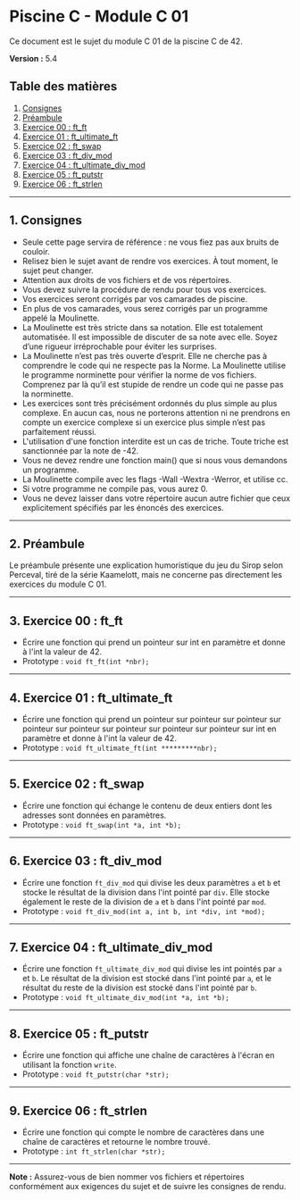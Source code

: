 # Piscine C - Module C 01

Ce document est le sujet du module C 01 de la piscine C de 42.

**Version :** 5.4

## Table des matières
1. [Consignes](#consignes)
2. [Préambule](#préambule)
3. [Exercice 00 : ft_ft](#exercice-00-ft_ft)
4. [Exercice 01 : ft_ultimate_ft](#exercice-01-ft_ultimate_ft)
5. [Exercice 02 : ft_swap](#exercice-02-ft_swap)
6. [Exercice 03 : ft_div_mod](#exercice-03-ft_div_mod)
7. [Exercice 04 : ft_ultimate_div_mod](#exercice-04-ft_ultimate_div_mod)
8. [Exercice 05 : ft_putstr](#exercice-05-ft_putstr)
9. [Exercice 06 : ft_strlen](#exercice-06-ft_strlen)

---

## 1. Consignes <a name="consignes"></a>

- Seule cette page servira de référence : ne vous fiez pas aux bruits de couloir.
- Relisez bien le sujet avant de rendre vos exercices. À tout moment, le sujet peut changer.
- Attention aux droits de vos fichiers et de vos répertoires.
- Vous devez suivre la procédure de rendu pour tous vos exercices.
- Vos exercices seront corrigés par vos camarades de piscine.
- En plus de vos camarades, vous serez corrigés par un programme appelé la Moulinette.
- La Moulinette est très stricte dans sa notation. Elle est totalement automatisée. Il est impossible de discuter de sa note avec elle. Soyez d’une rigueur irréprochable pour éviter les surprises.
- La Moulinette n’est pas très ouverte d’esprit. Elle ne cherche pas à comprendre le code qui ne respecte pas la Norme. La Moulinette utilise le programme norminette pour vérifier la norme de vos fichiers. Comprenez par là qu’il est stupide de rendre un code qui ne passe pas la norminette.
- Les exercices sont très précisément ordonnés du plus simple au plus complexe. En aucun cas, nous ne porterons attention ni ne prendrons en compte un exercice complexe si un exercice plus simple n’est pas parfaitement réussi.
- L'utilisation d'une fonction interdite est un cas de triche. Toute triche est sanctionnée par la note de -42.
- Vous ne devez rendre une fonction main() que si nous vous demandons un programme.
- La Moulinette compile avec les flags -Wall -Wextra -Werror, et utilise cc.
- Si votre programme ne compile pas, vous aurez 0.
- Vous ne devez laisser dans votre répertoire aucun autre fichier que ceux explicitement spécifiés par les énoncés des exercices.

---

## 2. Préambule <a name="préambule"></a>

Le préambule présente une explication humoristique du jeu du Sirop selon Perceval, tiré de la série Kaamelott, mais ne concerne pas directement les exercices du module C 01.

---

## 3. Exercice 00 : ft_ft <a name="exercice-00-ft_ft"></a>

- Écrire une fonction qui prend un pointeur sur int en paramètre et donne à l'int la valeur de 42.
- Prototype : `void ft_ft(int *nbr);`

---

## 4. Exercice 01 : ft_ultimate_ft <a name="exercice-01-ft_ultimate_ft"></a>

- Écrire une fonction qui prend un pointeur sur pointeur sur pointeur sur pointeur sur pointeur sur pointeur sur pointeur sur pointeur sur int en paramètre et donne à l'int la valeur de 42.
- Prototype : `void ft_ultimate_ft(int *********nbr);`

---

## 5. Exercice 02 : ft_swap <a name="exercice-02-ft_swap"></a>

- Écrire une fonction qui échange le contenu de deux entiers dont les adresses sont données en paramètres.
- Prototype : `void ft_swap(int *a, int *b);`

---

## 6. Exercice 03 : ft_div_mod <a name="exercice-03-ft_div_mod"></a>

- Écrire une fonction `ft_div_mod` qui divise les deux paramètres `a` et `b` et stocke le résultat de la division dans l'int pointé par `div`. Elle stocke également le reste de la division de `a` et `b` dans l'int pointé par `mod`.
- Prototype : `void ft_div_mod(int a, int b, int *div, int *mod);`

---

## 7. Exercice 04 : ft_ultimate_div_mod <a name="exercice-04-ft_ultimate_div_mod"></a>

- Écrire une fonction `ft_ultimate_div_mod` qui divise les int pointés par `a` et `b`. Le résultat de la division est stocké dans l'int pointé par `a`, et le résultat du reste de la division est stocké dans l'int pointé par `b`.
- Prototype : `void ft_ultimate_div_mod(int *a, int *b);`

---

## 8. Exercice 05 : ft_putstr <a name="exercice-05-ft_putstr"></a>

- Écrire une fonction qui affiche une chaîne de caractères à l'écran en utilisant la fonction `write`.
- Prototype : `void ft_putstr(char *str);`

---

## 9. Exercice 06 : ft_strlen <a name="exercice-06-ft_strlen"></a>

- Écrire une fonction qui compte le nombre de caractères dans une chaîne de caractères et retourne le nombre trouvé.
- Prototype : `int ft_strlen(char *str);`

---

**Note :** Assurez-vous de bien nommer vos fichiers et répertoires conformément aux exigences du sujet et de suivre les consignes de rendu.

